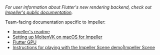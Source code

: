 _For user information about Flutter's new rendering backend, check out [Impeller's public documentation](https://docs.flutter.dev/perf/impeller)._

Team-facing documentation specific to Impeller:

- [Impeller's readme](/docs/engine/impeller/README.md)
- [Setting up MoltenVK on macOS for Impeller](Setting-up-MoltenVK-on-macOS-for-Impeller.md)
- [Flutter GPU](Flutter-GPU.md)
- [Instructions for playing with the Impeller Scene demo|Impeller Scene](Impeller-Scene.md)
